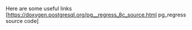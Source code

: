 Here are some useful links
[https://doxygen.postgresql.org/pg__regress_8c_source.html pg_regress source code]
